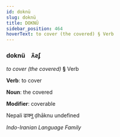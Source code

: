 ```yaml
---
id: doknü
slug: doknü
title: DOKNÜ
sidebar_position: 464
hoverText: to cover (the covered) § Verb
---
```


### doknü&emsp;<span kind="abugida">ʌ̑ƨʄ</span>

*to cover (the covered)* **§** Verb

**Verb**: to cover

**Noun**: the covered

**Modifier**: coverable

Nepali ढाक्नु ḍhāknu undefined

*Indo-Iranian Language Family*